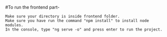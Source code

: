 #To run the frontend part-

    Make sure your directory is inside frontend folder.
    Make sure you have run the command "npm install" to install node modules.
    In the console, type "ng serve -o" and press enter to run the project.
